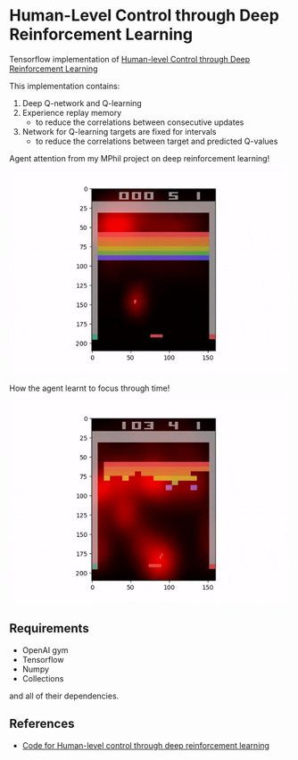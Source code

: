 # Human-Level Control through Deep Reinforcement Learning

Tensorflow implementation of [Human-level Control through Deep Reinforcement Learning](https://storage.googleapis.com/deepmind-media/dqn/DQNNaturePaper.pdf)

This implementation contains:

1. Deep Q-network and Q-learning
2. Experience replay memory
	- to reduce the correlations between consecutive updates
3. Network for Q-learning targets are fixed for intervals
	- to reduce the correlations between target and predicted Q-values

Agent attention from my MPhil project on deep reinforcement learning!
![](Assets/breakout_game.gif)

How the agent learnt to focus through time!
![](Assets/breakout_training.gif)

## Requirements
- OpenAI gym
- Tensorflow
- Numpy
- Collections

and all of their dependencies.

## References
- [Code for Human-level control through deep reinforcement learning](https://sites.google.com/a/deepmind.com/dqn/)
